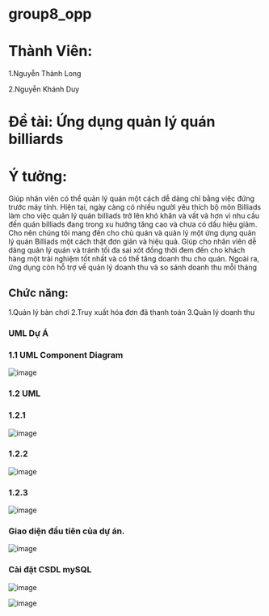 # group8_opp
# Thành Viên:
1.Nguyễn Thành Long

2.Nguyễn Khánh Duy

# Đề tài: Ứng dụng quản lý quán billiards
# Ý tưởng:
Giúp nhân viên có thể quản lý quán một cách dễ dàng chỉ bằng việc đứng trước máy tính. Hiện tại, ngày càng có nhiều người yêu thích bộ môn Billiads làm cho việc quản lý quán billiads trở lên khó khăn và vất vả hơn vì nhu cầu đến quán billiads đang trong xu hướng tăng cao và chưa có dấu hiệu giảm. Cho nên chúng tôi mang đến cho chủ quán và quản lý một ứng dụng quản lý quán Billiads một cách thật đơn giản và hiệu quả. Giúp cho nhân viên dễ dàng quản lý quán và tránh tối đa sai xót đồng thời đem đến cho khách hàng một trải nghiệm tốt nhất và có thể tăng doanh thu cho quán. Ngoài ra, ứng dụng còn hỗ trợ về quản lý doanh thu và so sánh doanh thu mỗi tháng
## Chức năng: 
1.Quản lý bàn chơi
2.Truy xuất hóa đơn đã thanh toán
3.Quản lý doanh thu
### UML Dự Á
### 1.1 UML Component Diagram

![image](https://github.com/user-attachments/assets/66082412-6a79-4fc5-a54b-c6f880ad0a07)


### 1.2 UML
### 1.2.1

![image](https://github.com/user-attachments/assets/9d9bc768-d1cb-41b9-a1a4-b073df632412)

### 1.2.2

![image](https://github.com/user-attachments/assets/47124a8e-58f5-4326-891b-e6eabc2e9078)


### 1.2.3


![image](https://github.com/user-attachments/assets/ba721af1-298e-4a30-964d-9aa23a45f1ea)



### Giao diện đầu tiên của dự án.

![image](https://github.com/user-attachments/assets/b68804fa-d2cd-4461-bb9c-87cdc8e52aa1)



### Cài đặt CSDL mySQL 

![image](https://github.com/user-attachments/assets/cd8cd746-e639-4929-ac5f-cfe39041c44f)


![image](https://github.com/user-attachments/assets/53fd9506-c77e-41e9-b32f-6d6582933b23)






